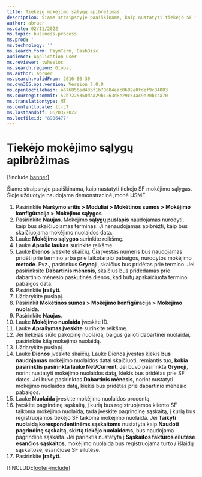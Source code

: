 ```yaml
---
title: Tiekėjo mokėjimo sąlygų apibrėžimas
description: Šiame straipsnyje paaiškinama, kaip nustatyti tiekėjo SF mokėjimo sąlygas.
author: abruer
ms.date: 02/11/2022
ms.topic: business-process
ms.prod: ''
ms.technology: ''
ms.search.form: PaymTerm, CashDisc
audience: Application User
ms.reviewer: twheeloc
ms.search.region: Global
ms.author: abruer
ms.search.validFrom: 2016-06-30
ms.dyn365.ops.version: Version 7.0.0
ms.openlocfilehash: a676856ed43bf1b78684eac0682e0fdef9c84083
ms.sourcegitcommit: 52b7225350daa29b1263d8e29c54ac9e20bcca70
ms.translationtype: MT
ms.contentlocale: lt-LT
ms.lasthandoff: 06/03/2022
ms.locfileid: "8906477"
---
```

# <a name="define-vendor-payment-terms"></a>Tiekėjo mokėjimo sąlygų apibrėžimas

[!include [banner](../../includes/banner.md)]

Šiame straipsnyje paaiškinama, kaip nustatyti tiekėjo SF mokėjimo sąlygas. Šioje užduotyje naudojama demonstracinė įmonė USMF.

1. Pasirinkite **Naršymo sritis > Moduliai > Mokėtinos sumos > Mokėjimo konfigūracija > Mokėjimo sąlygos**.
2. Pasirinkite **Naujas**. Mokėjimo **sąlygų puslapis** naudojamas nurodyti, kaip bus skaičiuojamas terminas. Ji nenaudojamas apibrėžti, kaip bus skaičiuojama mokėjimo nuolaidos data.  
3. Lauke **Mokėjimo sąlygos** surinkite reikšmę.
4. Lauke **Aprašo laukas** surinkite reikšmę.
5. Lauke **Dienos** įveskite skaičių. Čia įvestas numeris bus naudojamas pridėti prie termino arba prie laikotarpio pabaigos, nurodytos mokėjimo **metode**. Pvz., pasirinkus **Grynoji**, skaičius bus pridėtas prie termino. Jei pasirinksite **Dabartinis mėnesis**, skaičius bus pridedamas prie dabartinio mėnesio paskutinės dienos, kad būtų apskaičiuota termino pabaigos data.  
6. Pasirinkite **Įrašyti**.
7. Uždarykite puslapį.
8. Pasirinkit **Mokėtinos sumos > Mokėjimo konfigūracija > Mokėjimo nuolaida**.
9. Pasirinkite **Naujas**.
10. Lauke **Mokėjimo nuolaida** įveskite ID.
11. Lauke **Aprašymas įveskite** surinkite reikšmę.
12. Jei tiekėjas siūlo pakopinę nuolaidą, baigus galioti dabartinei nuolaidai, pasirinkite kitą mokėjimo nuolaidą.
13. Uždarykite puslapį.
14. Lauke **Dienos** įveskite skaičių. Lauke Dienos įvestas kiekis **bus** **naudojamas** mokėjimo nuolaidos datai skaičiuoti, remiantis tuo, **kokia pasirinktis pasirinkta lauke Net/Current**. Jei buvo pasirinkta **Grynoji**, norint nustatyti mokėjimo nuolaidos datą, kiekis bus pridėtas prie SF datos. Jei buvo pasirinktas **Dabartinis mėnesis**, norint nustatyti mokėjimo nuolaidos datą, kiekis bus pridėtas prie dabartinio mėnesio pabaigos.  
15. Lauke **Nuolaida** įveskite mokėjimo nuolaidos procentą. 
16. Įveskite pagrindinę sąskaitą, į kurią bus registruojamos kliento SF taikoma mokėjimo nuolaida, tada įveskite pagrindinę sąskaitą, į kurią bus registruojamos tiekėjo SF taikoma mokėjimo nuolaida. Jei **Taikyti nuolaidą korespondentinėms sąskaitoms** nustatyta kaip **Naudoti pagrindinę sąskaitą, skirtą tiekėjo nuolaidoms**, bus naudojama pagrindinė sąskaita. Jei parinktis nustatyta į **Sąskaitos faktūros eilutėse esančios sąskaitos**, mokėjimo nuolaida bus registruojama turto / išlaidų sąskaitose, esančiose SF eilutėse.  
17. Pasirinkite **Įrašyti**.



[!INCLUDE[footer-include](../../../includes/footer-banner.md)]

